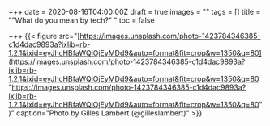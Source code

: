 +++
date = 2020-08-16T04:00:00Z
draft = true
images = ""
tags = []
title = "\"What do you mean by tech?\" "
toc = false

+++
{{< figure src="[https://images.unsplash.com/photo-1423784346385-c1d4dac9893a?ixlib=rb-1.2.1&ixid=eyJhcHBfaWQiOjEyMDd9&auto=format&fit=crop&w=1350&q=80](https://images.unsplash.com/photo-1423784346385-c1d4dac9893a?ixlib=rb-1.2.1&ixid=eyJhcHBfaWQiOjEyMDd9&auto=format&fit=crop&w=1350&q=80 "https://images.unsplash.com/photo-1423784346385-c1d4dac9893a?ixlib=rb-1.2.1&ixid=eyJhcHBfaWQiOjEyMDd9&auto=format&fit=crop&w=1350&q=80")" caption="Photo by Gilles Lambert (@gilleslambert)" >}}